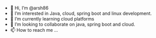 - 👋 Hi, I’m @arsh86
- 👀 I’m interested in Java, cloud, spring boot and linux development.
- 🌱 I’m currently learning cloud platforms
- 💞️ I’m looking to collaborate on java, spring boot and cloud.
- 📫 How to reach me ...

<!---
arsh86/arsh86 is a ✨ special ✨ repository because its `README.md` (this file) appears on your GitHub profile.
You can click the Preview link to take a look at your changes.
--->
